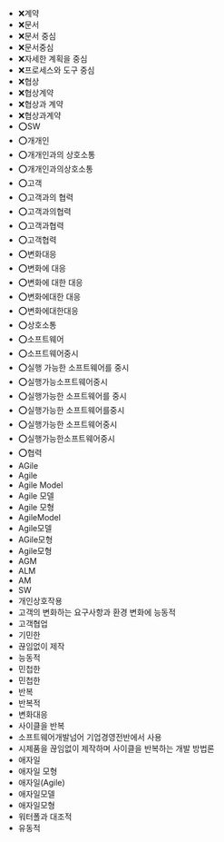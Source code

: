 ﻿- ❌계약
- ❌문서
- ❌문서 중심
- ❌문서중심
- ❌자세한 계획을 중심
- ❌프로세스와 도구 중심
- ❌협상
- ❌협상계약
- ❌협상과 계약
- ❌협상과계약
- ⭕SW
- ⭕개개인
- ⭕개개인과의 상호소통
- ⭕개개인과의상호소통
- ⭕고객
- ⭕고객과의 협력
- ⭕고객과의협력
- ⭕고객과협력
- ⭕고객협력
- ⭕변화대응
- ⭕변화에 대응
- ⭕변화에 대한 대응
- ⭕변화에대한 대응
- ⭕변화에대한대응
- ⭕상호소통
- ⭕소프트웨어
- ⭕소프트웨어중시
- ⭕실행 가능한 소프트웨어를 중시
- ⭕실행가능소프트웨어중시
- ⭕실행가능한 소프트웨어를 중시
- ⭕실행가능한 소프트웨어를중시
- ⭕실행가능한 소프트웨어중시
- ⭕실행가능한소프트웨어중시
- ⭕협력
- AGile
- Agile
- Agile Model
- Agile 모델
- Agile 모형
- AgileModel
- Agile모델
- AGile모형
- Agile모형
- AGM
- ALM
- AM
- SW
- 개인상호작용
- 고객의 변화하는 요구사항과 환경 변화에 능동적
- 고객협업
- 기민한
- 끊임없이 제작
- 능동적
- 민첩한
- 민첩한
- 반복
- 반복적
- 변화대응
- 사이클을 반복
- 소프트웨어개발넘어 기업경영전반에서 사용
- 시제품을 끊임없이 제작하며 사이클을 반복하는 개발 방법론
- 애자일
- 애자일 모형
- 애자일(Agile)
- 애자일모델
- 애자일모형
- 워터폴과 대조적
- 유동적
